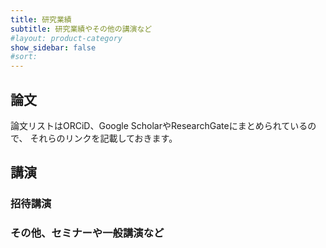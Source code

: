 ```yaml
---
title: 研究業績
subtitle: 研究業績やその他の講演など
#layout: product-category
show_sidebar: false
#sort: 
---
```

## 論文
論文リストはORCiD、Google ScholarやResearchGateにまとめられているので、
それらのリンクを記載しておきます。

## 講演
### 招待講演

### その他、セミナーや一般講演など